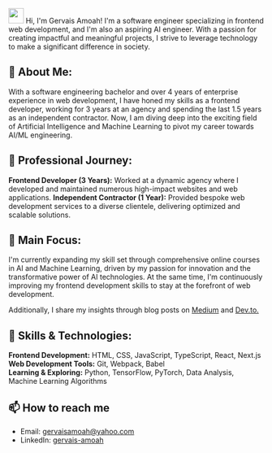 <img src="https://raw.githubusercontent.com/MartinHeinz/MartinHeinz/master/wave.gif" width="30px"> Hi, I'm Gervais Amoah! I'm a software engineer specializing in frontend web development, and I'm also an aspiring AI engineer. With a passion for creating impactful and meaningful projects, I strive to leverage technology to make a significant difference in society.

## 🚀 About Me:

With a software engineering bachelor and over 4 years of enterprise experience in web development, I have honed my skills as a frontend developer, working for 3 years at an agency and spending the last 1.5 years as an independent contractor. Now, I am diving deep into the exciting field of Artificial Intelligence and Machine Learning to pivot my career towards AI/ML engineering.

## 💼 Professional Journey:

**Frontend Developer (3 Years):** Worked at a dynamic agency where I developed and maintained numerous high-impact websites and web applications.
**Independent Contractor (1 Year):** Provided bespoke web development services to a diverse clientele, delivering optimized and scalable solutions.

## 🎯 Main Focus:

I'm currently expanding my skill set through comprehensive online courses in AI and Machine Learning, driven by my passion for innovation and the transformative power of AI technologies. At the same time, I'm continuously improving my frontend development skills to stay at the forefront of web development.

Additionally, I share my insights through blog posts on [Medium](https://medium.com/@wgevpein) and [Dev.to.](https://dev.to/gervaisamoah)

## 🔧 Skills & Technologies:

**Frontend Development:** HTML, CSS, JavaScript, TypeScript, React, Next.js  
**Web Development Tools:** Git, Webpack, Babel  
**Learning & Exploring:** Python, TensorFlow, PyTorch, Data Analysis, Machine Learning Algorithms

## 📫 How to reach me

- Email: [gervaisamoah@yahoo.com](mailto:gervaisamoah@yahoo.com)
- LinkedIn: [gervais-amoah](https://www.linkedin.com/in/gervais-amoah/)
